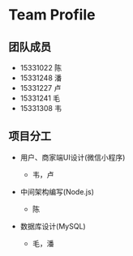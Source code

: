 # Team Profile

## 团队成员

- 15331022 陈
- 15331248 潘
- 15331227 卢
- 15331241 毛
- 15331308 韦

## 项目分工

- 用户、商家端UI设计(微信小程序)
	- 韦，卢

- 中间架构编写(Node.js)
	- 陈

- 数据库设计(MySQL)
	- 毛，潘

